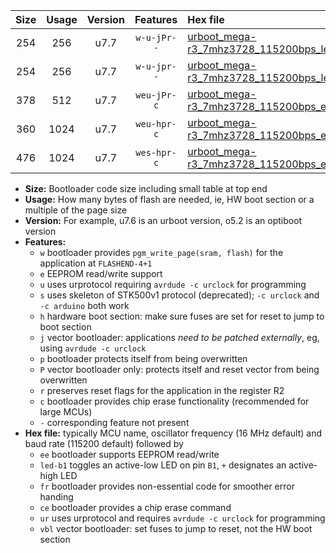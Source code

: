 |Size|Usage|Version|Features|Hex file|
|:-:|:-:|:-:|:-:|:--|
|254|256|u7.7|`w-u-jPr--`|[urboot_mega-r3_7mhz3728_115200bps_led+b7_ur_vbl.hex](https://raw.githubusercontent.com/stefanrueger/urboot.hex/main/boards/mega-r3/fcpu_7mhz3728/115200_bps/urboot_mega-r3_7mhz3728_115200bps_led+b7_ur_vbl.hex)|
|254|256|u7.7|`w-u-jpr--`|[urboot_mega-r3_7mhz3728_115200bps_led+b7_fr_ur_vbl.hex](https://raw.githubusercontent.com/stefanrueger/urboot.hex/main/boards/mega-r3/fcpu_7mhz3728/115200_bps/urboot_mega-r3_7mhz3728_115200bps_led+b7_fr_ur_vbl.hex)|
|378|512|u7.7|`weu-jPr-c`|[urboot_mega-r3_7mhz3728_115200bps_ee_led+b7_fr_ce_ur_vbl.hex](https://raw.githubusercontent.com/stefanrueger/urboot.hex/main/boards/mega-r3/fcpu_7mhz3728/115200_bps/urboot_mega-r3_7mhz3728_115200bps_ee_led+b7_fr_ce_ur_vbl.hex)|
|360|1024|u7.7|`weu-hpr-c`|[urboot_mega-r3_7mhz3728_115200bps_ee_led+b7_fr_ce_ur.hex](https://raw.githubusercontent.com/stefanrueger/urboot.hex/main/boards/mega-r3/fcpu_7mhz3728/115200_bps/urboot_mega-r3_7mhz3728_115200bps_ee_led+b7_fr_ce_ur.hex)|
|476|1024|u7.7|`wes-hpr-c`|[urboot_mega-r3_7mhz3728_115200bps_ee_led+b7_fr_ce.hex](https://raw.githubusercontent.com/stefanrueger/urboot.hex/main/boards/mega-r3/fcpu_7mhz3728/115200_bps/urboot_mega-r3_7mhz3728_115200bps_ee_led+b7_fr_ce.hex)|

- **Size:** Bootloader code size including small table at top end
- **Usage:** How many bytes of flash are needed, ie, HW boot section or a multiple of the page size
- **Version:** For example, u7.6 is an urboot version, o5.2 is an optiboot version
- **Features:**
  + `w` bootloader provides `pgm_write_page(sram, flash)` for the application at `FLASHEND-4+1`
  + `e` EEPROM read/write support
  + `u` uses urprotocol requiring `avrdude -c urclock` for programming
  + `s` uses skeleton of STK500v1 protocol (deprecated); `-c urclock` and `-c arduino` both work
  + `h` hardware boot section: make sure fuses are set for reset to jump to boot section
  + `j` vector bootloader: applications *need to be patched externally*, eg, using `avrdude -c urclock`
  + `p` bootloader protects itself from being overwritten
  + `P` vector bootloader only: protects itself and reset vector from being overwritten
  + `r` preserves reset flags for the application in the register R2
  + `c` bootloader provides chip erase functionality (recommended for large MCUs)
  + `-` corresponding feature not present
- **Hex file:** typically MCU name, oscillator frequency (16 MHz default) and baud rate (115200 default) followed by
  + `ee` bootloader supports EEPROM read/write
  + `led-b1` toggles an active-low LED on pin `B1`, `+` designates an active-high LED
  + `fr` bootloader provides non-essential code for smoother error handing
  + `ce` bootloader provides a chip erase command
  + `ur` uses urprotocol and requires `avrdude -c urclock` for programming
  + `vbl` vector bootloader: set fuses to jump to reset, not the HW boot section
